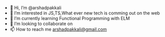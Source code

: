 - 👋 Hi, I’m @arshadpakkali
- 👀 I’m interested in JS,TS,What ever new tech is comming out on the web
- 🌱 I’m currently learning Functional Programming with ELM
- 💞️ I’m looking to collaborate on 
- 📫 How to reach me arshadpakkali@gmail.com

<!---
arshadpakkali/arshadpakkali is a ✨ special ✨ repository because its `README.md` (this file) appears on your GitHub profile.
You can click the Preview link to take a look at your changes.
--->
